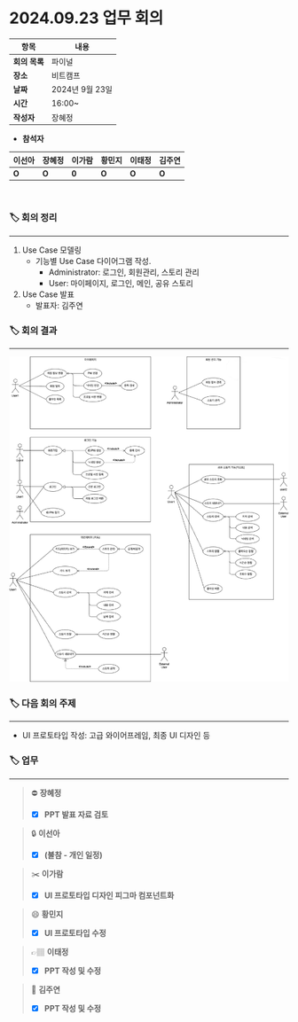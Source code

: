 # 2024.09.23 업무 회의

| **항목**    | **내용**     |
|-----------|------------|
| **회의 목록** | 파이널        |
| **장소**    | 비트캠프       |
| **날짜**    | 2024년 9월 23일 |
| **시간**    | 16:00~     |
| **작성자**   | 장혜정     |

- **참석자**

| **이선아** | **장혜정** | **이가람** | **황민지** | **이태정** | **김주연**                            |
|---------|---------|---------|---------|---------|------------------------------------|
| **O**       | **O**       | **0**   | **O**       | **O**       | **O** |

<br>

### 🏷️ 회의 정리

---

1. Use Case 모델링
   - 기능별 Use Case 다이어그램 작성.
     - Administrator: 로그인, 회원관리, 스토리 관리 
     - User: 마이페이지, 로그인, 메인, 공유 스토리
2. Use Case 발표
   - 발표자: 김주연


### 🏷️ 회의 결과

---

![img.png](usecase.png)


### 🏷️ 다음 회의 주제

---

- UI 프로토타입 작성: 고급 와이어프레임, 최종 UI 디자인 등


### 🏷️ 업무

[// 체크박스]: # ([ ], [x])

---

>⛔
**장혜정**
>- [x]  **PPT 발표 자료 검토**

>🔒
**이선아**
>- [x]  **(불참 - 개인 일정)**

>✂️
**이가람**
>- [x]  **UI 프로토타입 디자인 피그마 컴포넌트화**

>😄
**황민지**
>- [x]  **UI 프로토타입 수정**

>👉🏽
**이태정**
>- [x]  **PPT 작성 및 수정**

>📖
**김주연**
>- [x]  **PPT 작성 및 수정**